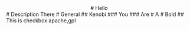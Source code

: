 <center># Hello</center>
# Description There
# General
## Kenobi
### You
### Are
# A
# Bold
## This is checkbox apache,gpl